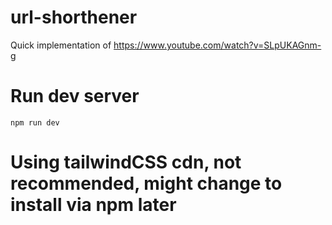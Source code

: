 # url-shorthener
 Quick implementation of https://www.youtube.com/watch?v=SLpUKAGnm-g

# Run dev server
``` npm run dev ```

# Using tailwindCSS cdn, not recommended, might change to install via npm later
